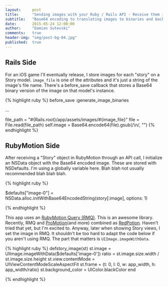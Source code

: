 ```yaml
---
layout:     post
title:      "Sending images with your Ruby / Rails API - Receive them in RubyMotion"
subtitle:   "Base64 encoding to translating images to binaries and back."
date:       2015-05-24 12:00:00
author:     "Damien Sutevski"
comments:   true
header-img: "img/post-bg-04.jpg"
published:  true
---
```


<h2 class="section-heading">Rails Side</h2>

For an iOS game I'll eventually release, I store images for each "story" on a Story model. `image_file` is one of the attributes and it's just a string of the image's file name. There's a before_save callback that stores a Base64 binary version of the image on that model's instance.

{% highlight ruby %}
before_save :generate_image_binaries

...

file_path = "#{Rails.root}/app/assets/images/#{image_file}"
file = File.read(file_path)
self.image = Base64.encode64(file).gsub(/\n/, "")
{% endhighlight %}

<h2 class="section-heading">RubyMotion Side</h2>

After receiving a "Story" object in RubyMotion through an API call, I initialize an NSData object with the Base64 encoded image. These are stored with NSDefaults. I'm using a globally variable here. Blah blah not usually recommended blah blah blah.

{% highlight ruby %}

$defaults["image-0"] = NSData.alloc.initWithBase64EncodedString(story[:image], options: 1)

{% endhighlight %}

This app uses an [RubyMotion Query (RMQ)](http://rubymotionquery.com/). This is an awesome library. Recently, RMQ and [ProMotion](https://github.com/clearsightstudio/ProMotion)(and more) combined as [RedPotion](https://github.com/infinitered/redpotion). Haven't tried that yet, but I'm excited to. Anyway, later when showing Story views, I set the image in RMQ. It shouldn't be too hard to adapt the code below if you aren't using RMQ. The part that matters is `UIImage.imageWithData`.

{% highlight ruby %}
defstory_image(st)
  st.image = UIImage.imageWithData($defaults['image-0'])
  ratio = st.image.size.width / st.image.size.height
  st.view.contentMode = UIViewContentModeScaleAspectFit
  st.frame = {t: 0, l: 0, w: app_width, h: app_width/ratio}
  st.background_color = UIColor.blackColor
end

{% endhighlight %}